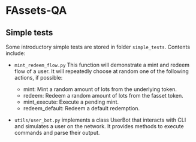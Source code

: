 # FAssets-QA

## Simple tests

Some introductory simple tests are stored in folder `simple_tests`.
Contents include:

  - `mint_redeem_flow.py`
    This function will demonstrate a mint and redeem flow of a user.
    It will repeatedly choose at random one of the following actions, if possible:
    - mint: Mint a random amount of lots from the underlying token.
    - redeem: Redeem a random amount of lots from the fasset token.
    - mint_execute: Execute a pending mint.
    - redeem_default: Redeem a default redemption.

  - `utils/user_bot.py` implements a class UserBot that interacts with CLI and simulates a user on the network.
    It provides methods to execute commands and parse their output.
